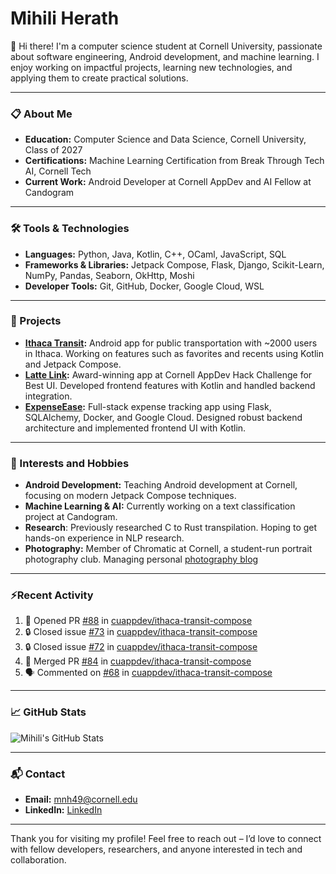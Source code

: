 # Mihili Herath

👋 Hi there! I'm a computer science student at Cornell University, passionate about software engineering, Android development, and machine learning. I enjoy working on impactful projects, learning new technologies, and applying them to create practical solutions.

---

### 📋 About Me
- **Education:** Computer Science and Data Science, Cornell University, Class of 2027
- **Certifications:** Machine Learning Certification from Break Through Tech AI, Cornell Tech
- **Current Work:** Android Developer at Cornell AppDev and AI Fellow at Candogram

---

### 🛠️ Tools & Technologies

- **Languages:** Python, Java, Kotlin, C++, OCaml, JavaScript, SQL
- **Frameworks & Libraries:** Jetpack Compose, Flask, Django, Scikit-Learn, NumPy, Pandas, Seaborn, OkHttp, Moshi
- **Developer Tools:** Git, GitHub, Docker, Google Cloud, WSL

---

### 💼 Projects

- **[Ithaca Transit](https://github.com/IthacaTransit):** Android app for public transportation with ~2000 users in Ithaca. Working on features such as favorites and recents using Kotlin and Jetpack Compose.
- **[Latte Link](https://github.com/nchu05/Latte-Link):** Award-winning app at Cornell AppDev Hack Challenge for Best UI. Developed frontend features with Kotlin and handled backend integration.
- **[ExpenseEase](https://github.com/Mihilih/ExpenseEaseFrontEnd):** Full-stack expense tracking app using Flask, SQLAlchemy, Docker, and Google Cloud. Designed robust backend architecture and implemented frontend UI with Kotlin.

---

### 🌱 Interests and Hobbies
- **Android Development:** Teaching Android development at Cornell, focusing on modern Jetpack Compose techniques.
- **Machine Learning & AI:** Currently working on a text classification project at Candogram.
- **Research**: Previously researched C to Rust transpilation. Hoping to get hands-on experience in NLP research.
- **Photography:** Member of Chromatic at Cornell, a student-run portrait photography club. Managing personal [photography blog](https://www.instagram.com/ellynngraphy/)

---

### ⚡Recent Activity

<!--START_SECTION:activity-->
1. 💪 Opened PR [#88](https://github.com/cuappdev/ithaca-transit-compose/pull/88) in [cuappdev/ithaca-transit-compose](https://github.com/cuappdev/ithaca-transit-compose)
2. 🔒 Closed issue [#73](https://github.com/cuappdev/ithaca-transit-compose/issues/73) in [cuappdev/ithaca-transit-compose](https://github.com/cuappdev/ithaca-transit-compose)
3. 🔒 Closed issue [#72](https://github.com/cuappdev/ithaca-transit-compose/issues/72) in [cuappdev/ithaca-transit-compose](https://github.com/cuappdev/ithaca-transit-compose)
4. 🎉 Merged PR [#84](https://github.com/cuappdev/ithaca-transit-compose/pull/84) in [cuappdev/ithaca-transit-compose](https://github.com/cuappdev/ithaca-transit-compose)
5. 🗣 Commented on [#68](https://github.com/cuappdev/ithaca-transit-compose/issues/68#issuecomment-2686421550) in [cuappdev/ithaca-transit-compose](https://github.com/cuappdev/ithaca-transit-compose)
<!--END_SECTION:activity-->

---

### 📈 GitHub Stats

![Mihili's GitHub Stats](https://github-readme-stats.vercel.app/api?username=Mihilih&show_icons=true&theme=radical)

---

### 📬 Contact

- **Email:** mnh49@cornell.edu
- **LinkedIn:** [LinkedIn](https://www.linkedin.com/in/mihili-herath/)

---

Thank you for visiting my profile! Feel free to reach out – I’d love to connect with fellow developers, researchers, and anyone interested in tech and collaboration.
